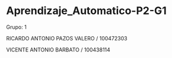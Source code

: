 # Aprendizaje_Automatico-P2-G1

Grupo: 1

RICARDO ANTONIO PAZOS VALERO / 100472303

VICENTE ANTONIO BARBATO / 100438114
